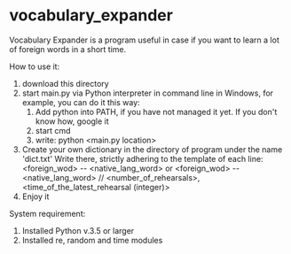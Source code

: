 # vocabulary_expander
Vocabulary Expander is a program useful in case if you want to learn a lot of foreign words in a short time.

How to use it:
1) download this directory
2) start main.py via Python interpreter in command line
   in Windows, for example, you can do it this way:
   1. Add python into PATH, if you have not managed it yet. If you don't know how, google it
   2. start cmd
   3. write: python <main.py location>
3) Create your own dictionary in the directory of program under the name 'dict.txt'
   Write there, strictly adhering to the template of each line:
   <foreign_wod> -- <native_lang_word>
   or
   <foreign_wod> -- <native_lang_word> // <number_of_rehearsals>, <time_of_the_latest_rehearsal (integer)>
4) Enjoy it

System requirement:
1) Installed Python v.3.5 or larger
2) Installed re, random and time modules
